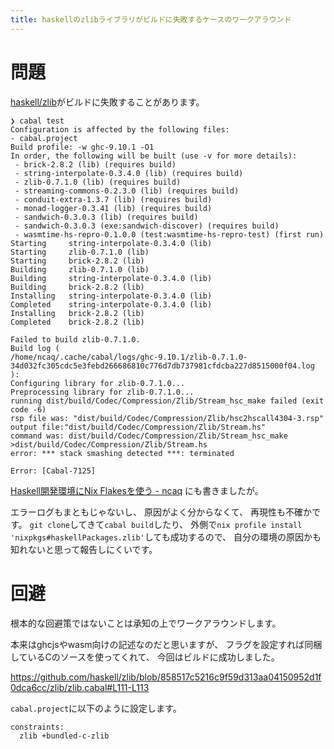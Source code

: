 ```yaml
---
title: haskellのzlibライブラリがビルドに失敗するケースのワークアラウンド
---
```


# 問題

[haskell/zlib](https://github.com/haskell/zlib)がビルドに失敗することがあります。

```
❯ cabal test
Configuration is affected by the following files:
- cabal.project
Build profile: -w ghc-9.10.1 -O1
In order, the following will be built (use -v for more details):
 - brick-2.8.2 (lib) (requires build)
 - string-interpolate-0.3.4.0 (lib) (requires build)
 - zlib-0.7.1.0 (lib) (requires build)
 - streaming-commons-0.2.3.0 (lib) (requires build)
 - conduit-extra-1.3.7 (lib) (requires build)
 - monad-logger-0.3.41 (lib) (requires build)
 - sandwich-0.3.0.3 (lib) (requires build)
 - sandwich-0.3.0.3 (exe:sandwich-discover) (requires build)
 - wasmtime-hs-repro-0.1.0.0 (test:wasmtime-hs-repro-test) (first run)
Starting     string-interpolate-0.3.4.0 (lib)
Starting     zlib-0.7.1.0 (lib)
Starting     brick-2.8.2 (lib)
Building     zlib-0.7.1.0 (lib)
Building     string-interpolate-0.3.4.0 (lib)
Building     brick-2.8.2 (lib)
Installing   string-interpolate-0.3.4.0 (lib)
Completed    string-interpolate-0.3.4.0 (lib)
Installing   brick-2.8.2 (lib)
Completed    brick-2.8.2 (lib)

Failed to build zlib-0.7.1.0.
Build log (
/home/ncaq/.cache/cabal/logs/ghc-9.10.1/zlib-0.7.1.0-34d032fc305cdc5e3febd266686810c776d7db737981cfdcba227d8515000f04.log
):
Configuring library for zlib-0.7.1.0...
Preprocessing library for zlib-0.7.1.0...
running dist/build/Codec/Compression/Zlib/Stream_hsc_make failed (exit code -6)
rsp file was: "dist/build/Codec/Compression/Zlib/hsc2hscall4304-3.rsp"
output file:"dist/build/Codec/Compression/Zlib/Stream.hs"
command was: dist/build/Codec/Compression/Zlib/Stream_hsc_make  >dist/build/Codec/Compression/Zlib/Stream.hs
error: *** stack smashing detected ***: terminated

Error: [Cabal-7125]
```

[Haskell開発環境にNix Flakesを使う - ncaq](https://www.ncaq.net/2025/01/28/22/17/39/)
にも書きましたが。

エラーログもまともじゃないし、
原因がよく分からなくて、
再現性も不確かです。
`git clone`してきて`cabal build`したり、
外側で`nix profile install 'nixpkgs#haskellPackages.zlib'`しても成功するので、
自分の環境の原因かも知れないと思って報告しにくいです。

# 回避

根本的な回避策ではないことは承知の上でワークアラウンドします。

本来はghcjsやwasm向けの記述なのだと思いますが、
フラグを設定すれば同梱しているCのソースを使ってくれて、
今回はビルドに成功しました。

<https://github.com/haskell/zlib/blob/858517c5216c9f59d313aa04150952d1f0dca6cc/zlib/zlib.cabal#L111-L113>

`cabal.project`に以下のように設定します。

```
constraints:
  zlib +bundled-c-zlib
```
